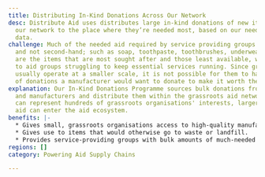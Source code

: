```yaml
---
title: Distributing In-Kind Donations Across Our Network
desc: Distribute Aid uses distributes large in-kind donations of new items across
  our network to the place where they’re needed most, based on our needs assessment
  data.
challenge: Much of the needed aid required by service providing groups has to be new
  and not second-hand; such as soap, toothpaste, toothbrushes, underwear, etc. These
  are the items that are most sought after and those least available, which leads
  to aid groups struggling to keep essential services running. Since grassroots organisations
  usually operate at a smaller scale, it is not possible for them to handle the volume
  of donations a manufacturer would want to donate to make it worth their time.
explanation: Our In-Kind Donations Programme sources bulk donations from companies
  and manufacturers and distribute them within the grassroots aid network. Since DA
  can represent hundreds of grassroots organisations' interests, larger amounts of
  aid can enter the aid ecosystem.
benefits: |-
  * Gives small, grassroots organisations access to high-quality manufactured products.
  * Gives use to items that would otherwise go to waste or landfill.
  * Provides service-providing groups with bulk amounts of much-needed items.
regions: []
category: Powering Aid Supply Chains

---
```

